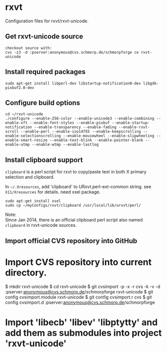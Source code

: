 rxvt
====

Configuration files for rxvt/rxvt-unicode.

## Get rxvt-unicode source
```
checkout source with:
cvs -z3 -d :pserver:anonymous@cvs.schmorp.de/schmorpforge co rxvt-unicode
```

## Install required packages
```
sudo apt-get install libperl-dev libstartup-notification0-dev libgdk-pixbuf2.0-dev
```

## Configure build options
```
cd ~/rxvt-unicode
./configure --enable-256-color --enable-unicode3 --enable-combining --enable-xft --enable-font-styles --enable-pixbuf --enable-startup-notification --enable-transparency --enable-fading --enable-rxvt-scroll --enable-perl --enable-iso14755 --enable-keepscrolling --enable-selectionscrolling --enable-mousewheel --enable-slipwheeling --enable-smart-resize --enable-text-blink --enable-pointer-blank --enable-utmp --enable-wtmp --enable-lastlog
```

## Install clipboard support
  `clipboard` is a perl script for rxvt to copy/paste text in both X primary selection and clipboard.
  
  In `~/.Xresources`, add 'clipboard' to URxvt.perl-ext-common string. see `X11/Xresources` for details.
  need xsel package.
  
```
sudo apt-get install xsel
sudo cp ~/myConfigs/rxvt/clipboard /usr/local/lib/urxvt/perl/
```

Note:  
Since Jan 2014, there is an official clipboard perl script also named `clipboard` in rxvt-unicode sources.

## Import official CVS repository into GitHub

  # Import CVS repository into current directory. 
  $ mkdir rxvt-unicode
  $ cd rxvt-unicode
  $ git cvsimport -p -x -r cvs -k -v -d :pserver:anonymous@cvs.schmorp.de/schmorpforge rxvt-unicode
  $ git config cvsimport.module rxvt-unicode
  $ git config cvsimport.r cvs
  $ git config cvsimport.d :pserver:anonymous@cvs.schmorp.de/schmorpforge
  # Import 'libecb' 'libev' 'libptytty' and add them as submodules into project 'rxvt-unicode'
